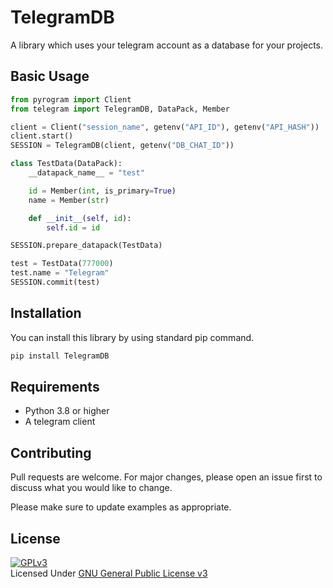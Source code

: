 # TelegramDB
A library which uses your telegram account as a database for your projects.

## Basic Usage
```python
from pyrogram import Client
from telegram import TelegramDB, DataPack, Member

client = Client("session_name", getenv("API_ID"), getenv("API_HASH"))
client.start()
SESSION = TelegramDB(client, getenv("DB_CHAT_ID"))

class TestData(DataPack):
    __datapack_name__ = "test"

    id = Member(int, is_primary=True)
    name = Member(str)

    def __init__(self, id):
        self.id = id

SESSION.prepare_datapack(TestData)

test = TestData(777000)
test.name = "Telegram"
SESSION.commit(test)
```

## Installation
You can install this library by using standard pip command.
```bash
pip install TelegramDB
```

## Requirements
- Python 3.8 or higher
- A telegram client

## Contributing
Pull requests are welcome. For major changes, please open an issue first to discuss what you would like to change.

Please make sure to update examples as appropriate.

## License
[![GPLv3](https://www.gnu.org/graphics/gplv3-127x51.png)](https://www.gnu.org/licenses/gpl-3.0.en.html)
<br>Licensed Under <a href="https://www.gnu.org/licenses/gpl-3.0.en.html">GNU General Public License v3</a>

